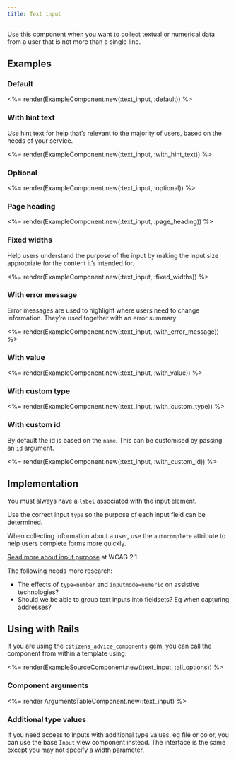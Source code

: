```yaml
---
title: Text input
---
```


Use this component when you want to collect textual or numerical data from a user that is not more than a single line.

## Examples

### Default

<%= render(ExampleComponent.new(:text_input, :default)) %>

### With hint text

Use hint text for help that’s relevant to the majority of users, based on the needs of your service.

<%= render(ExampleComponent.new(:text_input, :with_hint_text)) %>

### Optional

<%= render(ExampleComponent.new(:text_input, :optional)) %>

### Page heading

<%= render(ExampleComponent.new(:text_input, :page_heading)) %>

### Fixed widths

Help users understand the purpose of the input by making the input size appropriate for the content it’s intended for.

<%= render(ExampleComponent.new(:text_input, :fixed_widths)) %>

### With error message

Error messages are used to highlight where users need to change information. They’re used together with an error summary

<%= render(ExampleComponent.new(:text_input, :with_error_message)) %>

### With value

<%= render(ExampleComponent.new(:text_input, :with_value)) %>

### With custom type

<%= render(ExampleComponent.new(:text_input, :with_custom_type)) %>

### With custom id

By default the id is based on the `name`. This can be customised by passing an `id` argument.

<%= render(ExampleComponent.new(:text_input, :with_custom_id)) %>

## Implementation

You must always have a `label` associated with the input element.

Use the correct input `type` so the purpose of each input field can be determined.

When collecting information about a user, use the `autocomplete` attribute to help users complete forms more quickly.

[Read more about input purpose](https://www.w3.org/WAI/WCAG21/Understanding/identify-input-purpose.html) at WCAG 2.1.

The following needs more research:

- The effects of `type=number` and `inputmode=numeric` on assistive technologies?
- Should we be able to group text inputs into fieldsets? Eg when capturing addresses?

## Using with Rails

If you are using the `citizens_advice_components` gem, you can call the component from within a template using:

<%= render(ExampleSourceComponent.new(:text_input, :all_options)) %>

### Component arguments

<%= render ArgumentsTableComponent.new(:text_input) %>

### Additional type values

If you need access to inputs with additional type values, eg file or color, you can use the base `Input` view component instead. The interface is the same except you may not specify a width parameter.
